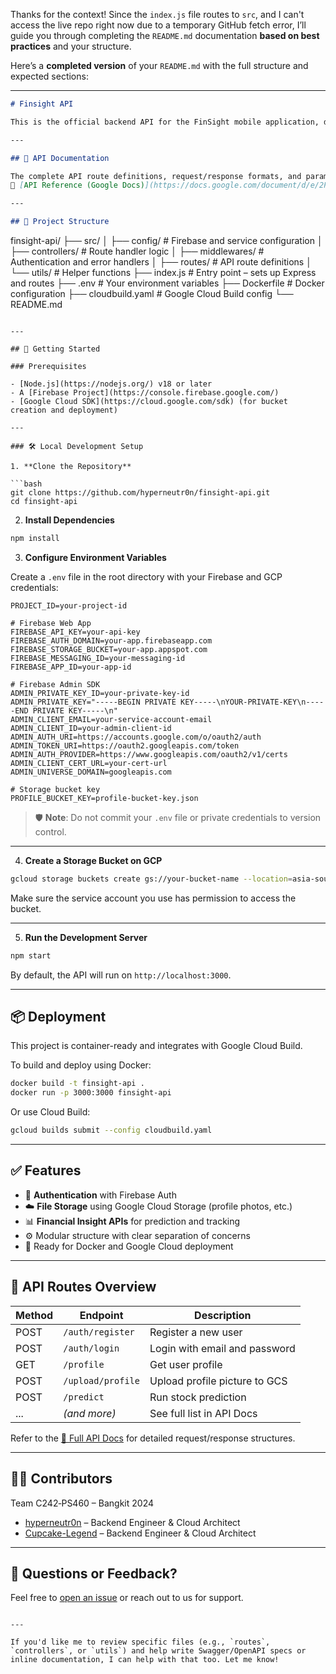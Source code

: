 Thanks for the context! Since the `index.js` file routes to `src`, and I can't access the live repo right now due to a temporary GitHub fetch error, I’ll guide you through completing the `README.md` documentation **based on best practices** and your structure.

Here’s a **completed version** of your `README.md` with the full structure and expected sections:

---

```markdown
# Finsight API

This is the official backend API for the FinSight mobile application, developed by Bangkit 2024 Batch 2 Cohort Team C242‑PS460. This API provides financial data processing, user authentication, and file storage integration with Firebase and Google Cloud services.

---

## 🔗 API Documentation

The complete API route definitions, request/response formats, and parameters are documented here:  
📄 [API Reference (Google Docs)](https://docs.google.com/document/d/e/2PACX-1vR2o9aVKf3ExNOvtks7p-lq_dJxUiUhDX3mbnRAdzmIfufrhIYKmMB8k-BsuxuYQNxGqeNAZYvzeh2e/pub)

---

## 📁 Project Structure

```

finsight-api/
├── src/
│   ├── config/              # Firebase and service configuration
│   ├── controllers/         # Route handler logic
│   ├── middlewares/         # Authentication and error handlers
│   ├── routes/              # API route definitions
│   └── utils/               # Helper functions
├── index.js                 # Entry point – sets up Express and routes
├── .env                     # Your environment variables
├── Dockerfile               # Docker configuration
├── cloudbuild.yaml          # Google Cloud Build config
└── README.md

````

---

## 🚀 Getting Started

### Prerequisites

- [Node.js](https://nodejs.org/) v18 or later
- A [Firebase Project](https://console.firebase.google.com/)
- [Google Cloud SDK](https://cloud.google.com/sdk) (for bucket creation and deployment)

---

### 🛠️ Local Development Setup

1. **Clone the Repository**

```bash
git clone https://github.com/hyperneutr0n/finsight-api.git
cd finsight-api
````

2. **Install Dependencies**

```bash
npm install
```

3. **Configure Environment Variables**

Create a `.env` file in the root directory with your Firebase and GCP credentials:

```env
PROJECT_ID=your-project-id

# Firebase Web App
FIREBASE_API_KEY=your-api-key
FIREBASE_AUTH_DOMAIN=your-app.firebaseapp.com
FIREBASE_STORAGE_BUCKET=your-app.appspot.com
FIREBASE_MESSAGING_ID=your-messaging-id
FIREBASE_APP_ID=your-app-id

# Firebase Admin SDK
ADMIN_PRIVATE_KEY_ID=your-private-key-id
ADMIN_PRIVATE_KEY="-----BEGIN PRIVATE KEY-----\nYOUR-PRIVATE-KEY\n-----END PRIVATE KEY-----\n"
ADMIN_CLIENT_EMAIL=your-service-account-email
ADMIN_CLIENT_ID=your-admin-client-id
ADMIN_AUTH_URI=https://accounts.google.com/o/oauth2/auth
ADMIN_TOKEN_URI=https://oauth2.googleapis.com/token
ADMIN_AUTH_PROVIDER=https://www.googleapis.com/oauth2/v1/certs
ADMIN_CLIENT_CERT_URL=your-cert-url
ADMIN_UNIVERSE_DOMAIN=googleapis.com

# Storage bucket key
PROFILE_BUCKET_KEY=profile-bucket-key.json
```

> 🛡️ **Note**: Do not commit your `.env` file or private credentials to version control.

---

4. **Create a Storage Bucket on GCP**

```bash
gcloud storage buckets create gs://your-bucket-name --location=asia-southeast1
```

Make sure the service account you use has permission to access the bucket.

---

5. **Run the Development Server**

```bash
npm start
```

By default, the API will run on `http://localhost:3000`.

---

## 📦 Deployment

This project is container-ready and integrates with Google Cloud Build.

To build and deploy using Docker:

```bash
docker build -t finsight-api .
docker run -p 3000:3000 finsight-api
```

Or use Cloud Build:

```bash
gcloud builds submit --config cloudbuild.yaml
```

---

## ✅ Features

* 🔐 **Authentication** with Firebase Auth
* ☁️ **File Storage** using Google Cloud Storage (profile photos, etc.)
* 📊 **Financial Insight APIs** for prediction and tracking
* ⚙️ Modular structure with clear separation of concerns
* 🐳 Ready for Docker and Google Cloud deployment

---

## 📂 API Routes Overview

| Method | Endpoint          | Description                   |
| ------ | ----------------- | ----------------------------- |
| POST   | `/auth/register`  | Register a new user           |
| POST   | `/auth/login`     | Login with email and password |
| GET    | `/profile`        | Get user profile              |
| POST   | `/upload/profile` | Upload profile picture to GCS |
| POST   | `/predict`        | Run stock prediction          |
| ...    | *(and more)*      | See full list in API Docs     |

Refer to the [📄 Full API Docs](https://docs.google.com/document/d/e/2PACX-1vR2o9aVKf3ExNOvtks7p-lq_dJxUiUhDX3mbnRAdzmIfufrhIYKmMB8k-BsuxuYQNxGqeNAZYvzeh2e/pub) for detailed request/response structures.

---

## 🧑‍💻 Contributors

Team C242‑PS460 – Bangkit 2024

* [hyperneutr0n](https://github.com/hyperneutr0n) – Backend Engineer & Cloud Architect
* [Cupcake-Legend](https://github.com/Cupcake-Legend) – Backend Engineer & Cloud Architect

---

## 💬 Questions or Feedback?

Feel free to [open an issue](https://github.com/hyperneutr0n/finsight-api/issues) or reach out to us for support.

```

---

If you'd like me to review specific files (e.g., `routes`, `controllers`, or `utils`) and help write Swagger/OpenAPI specs or inline documentation, I can help with that too. Let me know!
```
